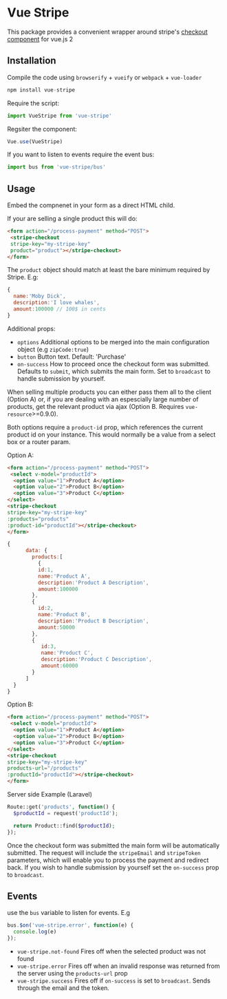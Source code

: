 # Vue Stripe

This package provides a convenient wrapper around stripe's [checkout component](https://stripe.com/checkout) for vue.js 2

## Installation

Compile the code using `browserify` + `vueify` or `webpack` + `vue-loader`

```js
npm install vue-stripe
```

Require the script:

```js
import VueStripe from 'vue-stripe'
```

Regsiter the component:

```js
Vue.use(VueStripe)
```

If you want to listen to events require the event bus:

```js
import bus from 'vue-stripe/bus'
```

## Usage

Embed the compnenet in your form as a direct HTML child.

If your are selling a single product this will do:

```html
<form action="/process-payment" method="POST">
 <stripe-checkout
 stripe-key="my-stripe-key"
 product="product"></stripe-checkout>
</form>
```

The `product` object should match at least the bare minimum required by Stripe. E.g:

```js
{
  name:'Moby Dick',
  description:'I love whales',
  amount:100000 // 100$ in cents
}
```

Additional props:

*  `options` Additional options to be merged into the main configuration object (e.g `zipCode:true`)
*  `button` Button text. Default: 'Purchase'
*  `on-success` How to proceed once the checkout form was submitted.
Defaults to `submit`, which submits the main form. Set to `broadcast` to handle submission by yourself.

When selling multiple products you can either pass them all to the client (Option A) or, if you are dealing with an espescially large number of products, get the relevant product via ajax (Option B. Requires `vue-resource`>=0.9.0).

Both options require a `product-id` prop, which references the current product id on your instance.
This would normally be a value from a select box or a router param.

Option A:

```html
<form action="/process-payment" method="POST">
 <select v-model="productId">
  <option value="1">Product A</option>
  <option value="2">Product B</option>
  <option value="3">Product C</option>
</select>
<stripe-checkout
stripe-key="my-stripe-key"
:products="products"
:product-id="productId"></stripe-checkout>
</form>
```

```js
{
      data: {
        products:[
          {
          id:1,
          name:'Product A',
          description:'Product A Description',
          amount:100000
        },
        {
          id:2,
          name:'Product B',
          description:'Product B Description',
          amount:50000
        },
        {
           id:3,
           name:'Product C',
           description:'Product C Description',
           amount:60000
        }
      ]
  }
}
```


Option B:

```html
<form action="/process-payment" method="POST">
 <select v-model="productId">
  <option value="1">Product A</option>
  <option value="2">Product B</option>
  <option value="3">Product C</option>
</select>
<stripe-checkout
stripe-key="my-stripe-key"
products-url="/products"
:productId="productId"></stripe-checkout>
</form>
```

Server side Example (Laravel)

```php
Route::get('products', function() {
  $productId = request('productId');

  return Product::find($productId);
});
```

Once the checkout form was submitted the main form will be automatically submitted.
The request will include the `stripeEmail` and `stripeToken` parameters, which will enable you to process the payment and redirect back.
If you wish to handle submission by yourself set the `on-success` prop to `broadcast`.

## Events

use the `bus` variable to listen for events. E.g

```js
bus.$on('vue-stripe.error', function(e) {
  console.log(e)
});
```

* `vue-stripe.not-found` Fires off when the selected product was not found
* `vue-stripe.error` Fires off when an invalid response was returned from the server using the `products-url` prop
* `vue-stripe.success` Fires off if `on-success` is set to `broadcast`. Sends through the email and the token.
